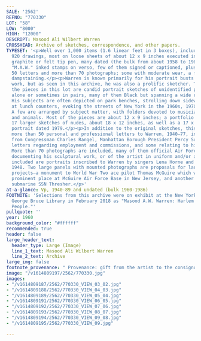 ```yaml
---
SALE: '2562'
REFNO: "770330"
LOT: "58"
LOW: "8000"
HIGH: "12000"
DESCRIPT: Masood Ali Wilbert Warren
CROSSHEAD: Archive of sketches, correspondence, and other papers.
TYPESET: '<p>Well over 1,000 items (1.6 linear feet in 3 boxes), including: more than
  920 drawings, most on loose sheets of about 12 x 9 inches executed in conté crayon,
  graphite or felt tip pen, many dated (the bulk from about 1958 to 1989), a few with
  "M.A.W." inked stamps on verso, few of them signed or captioned, plus more than
  50 letters and more than 70 photographs; some with moderate wear, a few with moderate
  dampstaining.</p><p>Warren is known primarily for his portrait busts and other sculptural
  work, but as seen in this archive, he was also a prolific sketcher. The bulk of
  the pieces in this lot are candid portrait sketches of unidentified people, usually
  alone or sometimes in pairs, many of them Black but spanning a wide range of ethnicities.
  His subjects are often depicted on park benches, strolling down sidewalks, or sitting
  at lunch counters, evoking the streets of New York in the 1960s, 1970s, and 1980s.
  A few are arranged by subject matter, with folders devoted to musicians, nudes,
  and animals. Most of the pieces are about 12 x 9 inches; a portfolio box contains
  17 larger sketches of nudes, about 18 x 12 inches, as well as a 17 x 14 watercolor
  portrait dated 1979.</p><p>In addition to the original sketches, this lot includes
  more than 50 personal and professional letters to Warren, 1940–77, including letters
  from Congressman Charles Rangel, Manhattan Borough President Percy Sutton, numerous
  letters regarding employment and commissions, and some relating to his Muslim faith.
  More than 70 photographs are included, many of them official Air Force photographs
  documenting his sculptural work, or of the artist in uniform and/or at work. Also
  included are portraits inscribed to Warren by singers Lena Horne and Kay Starr in
  1948. Two large panels with mounted photographs are proposals for large sculpture
  projects—a monument to World War Two ace pilot Thomas McGuire which was given a
  prominent place at McGuire Air Force Base in New Jersey, and another to the lost
  submarine SSN Thresher.</p>'
at-a-glance: Vp, 1940-89 and undated (bulk 1960-1986)
FOOTNOTE: 'Selections from this archive were on exhibit at the New York Public Library''s
  George Bruce Library in February 2018 as "Masood A.W. Warren: Harlem''s Everyday
  People."'
pullquote: ''
year: 1960
background_color: "#ffffff"
recommended: true
header: false
large_header_text:
  header_type: Large (Image)
  line_1_text: Masood Ali Wilbert Warren
  line_2_text: Archive
large_img: false
footnote_provenance: " Provenance: gift from the artist to the consignor."
image: "/v1614809197/2562/770330.jpg"
images:
- "/v1614809187/2562/770330_VIEW_03_02.jpg"
- "/v1614809188/2562/770330_VIEW_04_03.jpg"
- "/v1614809189/2562/770330_VIEW_05_04.jpg"
- "/v1614809191/2562/770330_VIEW_06_05.jpg"
- "/v1614809192/2562/770330_VIEW_07_06.jpg"
- "/v1614809193/2562/770330_VIEW_08_07.jpg"
- "/v1614809194/2562/770330_VIEW_09_08.jpg"
- "/v1614809195/2562/770330_VIEW_09.jpg"

---
```

